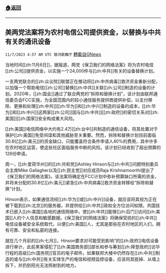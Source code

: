 ###  [:house:返回](README.md)
---


## 美两党法案将为农村电信公司提供资金，以替换与中共有关的通讯设备
`11/7/2023 4:57 AM UTC 银河歌舞厅` [轉載自GNews](https://gnews.org/articles/1934170)

当地时间[[zh:11月6日]]，据报道，两党《保卫我们的网络法案》将为农村电信[[zh:公司]]提供资金，以实施一个24,000件与[[zh:中共]]有关的设备替换计划。

一支两党联合的[[zh:众议院]]联盟正在推动将[[zh:中共病毒]]救济资金重新分配，以加强一个帮助电信[[zh:公司]]替换[[zh:中共]]关联[[zh:公司]]制造的设备的计划。2020年，[[zh:国会]]通过了联合两党的“拆除和替换计划”，该计划由联邦通信委员会FCC实施，为全国范围内的较小通信服务提供商提供补偿，以支付移除、更换和处理[[zh:中共]][[zh:华为]]和[[zh:中兴]]制造的设备的成本，[[zh:华为]]和[[zh:中兴]]这两家[[zh:公司]]因与[[zh:中共]][[zh:政府]]的密切关系对[[zh:美国]][[zh:国家]]安全构成重大风险。

[[zh:美国]]电信网络中大约有2.4万[[zh:台中]]共制造的通信设备，将其处置对于保护[[zh:美国]]免受间谍和其他威胁至关重要。然而，拆除和替换计划目前面临30.8亿[[zh:美元]]的资金缺口，只能覆盖符合条件申请人40%的费用，其中许多在农村地区运营，使这些社区面临服务中断的风险。该计划已经收到了超出预算的126份申请。

周一，[[zh:爱荷华州]]的[[zh:共和党]]Ashley Hinson与[[zh:中共]]问题特别委员会主席Mike Gallagher以及[[zh:民主党]]对应成员Raja Krishnamoorthi提出了《保卫我们的网络法案》。该法案将确定在FCC计划中弥补预算缺口所需的资金，并将未分配的30.8亿[[zh:美元]]紧急[[zh:中共病毒]]救济资金转移给“拆除和替换“计划。

Hinson表示，如果通信流经[[zh:华为]]或[[zh:中兴]]设备，就应该将其视为正在被下载到[[zh:北京]]的服务器，并提供给[[zh:中共]]政权全方位访问权限。共国技术已嵌入[[zh:美国]]各地的通信网络中，使[[zh:中共]]能够[[zh:后门]]访问[[zh:美国]]人的个人信息和敏感数据。《保卫我们的网络法案》将确保受损的[[zh:中共]]电信设备被安全系统取代，以便[[zh:美国]]人，尤其是那些在农村地区的人们，拥有可靠、安全和私密的连接。

就在几个月前的[[zh:七月]]，Hinson要求对可能受到影响”的[[zh:政府]]电信设备进行审计，此前黑客侵犯了[[zh:美国商务部]]部长和参与筹划[[zh:拜登政府]]访华行程的高级[[zh:国务院]]官员的电子邮件。如果联邦大楼中仍然存在[[zh:中共]]制造的或与[[zh:中共]]有关实体生产的电信和视频监控设备，应该将其拔掉、从墙上拆下，并扔到阳光无法照射到的地方。
